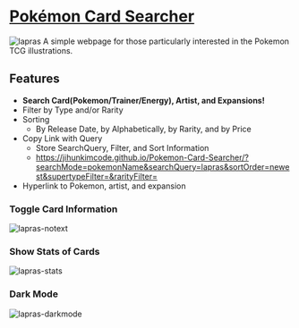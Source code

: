 # [Pokémon Card Searcher](https://jihunkimcode.github.io/Pokemon-Card-Searcher/)
![lapras](https://github.com/user-attachments/assets/e00c9fc3-a6b4-490b-915c-074d70b4465f)
A simple webpage for those particularly interested in the Pokemon TCG illustrations.

## Features
- **Search Card(Pokemon/Trainer/Energy), Artist, and Expansions!**
- Filter by Type and/or Rarity
- Sorting
  - By Release Date, by Alphabetically, by Rarity, and by Price
- Copy Link with Query
  - Store SearchQuery, Filter, and Sort Information
  - https://jihunkimcode.github.io/Pokemon-Card-Searcher/?searchMode=pokemonName&searchQuery=lapras&sortOrder=newest&supertypeFilter=&rarityFilter=
- Hyperlink to Pokemon, artist, and expansion
### Toggle Card Information
![lapras-notext](https://github.com/user-attachments/assets/a0e2e3eb-9a89-46b7-a51a-e7e3e5950b1a)
### Show Stats of Cards
![lapras-stats](https://github.com/user-attachments/assets/4c8b1f35-7e0a-4188-a3a3-0729bb217836)
### Dark Mode
![lapras-darkmode](https://github.com/user-attachments/assets/f840559e-f12b-4956-a93d-a1e599d73a7e)
